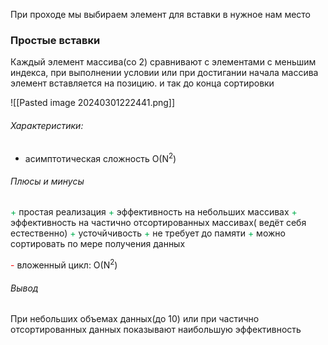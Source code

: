 При проходе мы выбираем элемент для вставки в нужное нам место




### Простые вставки

Каждый элемент массива(со 2) сравнивают с элементами с меньшим индекса, при выполнении условии или при достигании начала массива элемент вставляется на позицию. и так до конца сортировки

![[Pasted image 20240301222441.png]]

###### Характеристики:

- асимптотическая сложность  O(N<sup>2</sup>)

###### Плюсы и минусы

<font color="#00b050">+</font> простая реализация
<font color="#00b050">+ </font>эффективность на небольших массивах
<font color="#00b050">+ </font>эффективность на частично отсортированных массивах( ведёт себя естественно)
<font color="#00b050">+ </font> усточйчивость
<font color="#00b050">+ </font> не требует до памяти
<font color="#00b050">+ </font> можно сортировать по мере получения данных



<font color="#ff0000">-</font> вложенный цикл: O(N<sup>2</sup>)



###### Вывод

При небольших объемах данных(до 10) или при частично отсортированных данных показывают наибольшую эффективность

